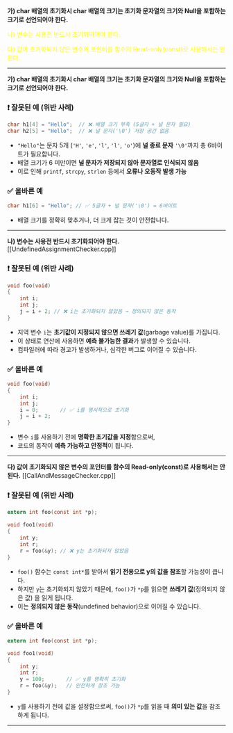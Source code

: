 
**가) char 배열의 초기화시 char 배열의 크기는 초기화 문자열의 크기와 Null을 포함하는 크기로 선언되어야 한다.**

<font color="#ffff00">나) 변수는 사용전 반드시 초기화되어야 한다.</font>

<font color="#ffff00">다) 값이 초기화되지 않은 변수의 포인터를 함수의 Read-only(const)로 사용해서는 안된다.</font>

---

**가) char 배열의 초기화시 char 배열의 크기는 초기화 문자열의 크기와 Null을 포함하는 크기로 선언되어야 한다.**

### ❗ 잘못된 예 (위반 사례)

```c
char h1[4] = "Hello";  // ❌ 배열 크기 부족 (5글자 + 널 문자 필요)
char h2[5] = "Hello";  // ❌ 널 문자('\0') 저장 공간 없음
```

- `"Hello"`는 문자 5개 (`'H'`, `'e'`, `'l'`, `'l'`, `'o'`)에 **널 종료 문자** `'\0'`까지 총 6바이트가 필요합니다.
- 배열 크기가 6 미만이면 **널 문자가 저장되지 않아 문자열로 인식되지 않음**
- 이로 인해 `printf`, `strcpy`, `strlen` 등에서 **오류나 오동작 발생 가능**

### ✅ 올바른 예

```c
char h1[6] = "Hello"; // ✅ 5글자 + 널 문자('\0') = 6바이트
```

- 배열 크기를 정확히 맞추거나, 더 크게 잡는 것이 안전합니다.


---

**나) 변수는 사용전 반드시 초기화되어야 한다.**
[[UndefinedAssignmentChecker.cpp]]
### ❗ 잘못된 예 (위반 사례)

```c
void foo(void)
{
    int i;
    int j;
    j = i + 2; // ❌ i는 초기화되지 않았음 → 정의되지 않은 동작
}
```

- 지역 변수 `i`는 **초기값이 지정되지 않으면 쓰레기 값**(garbage value)를 가집니다.
- 이 상태로 연산에 사용하면 **예측 불가능한 결과**가 발생할 수 있습니다.
- 컴파일러에 따라 경고가 발생하거나, 심각한 버그로 이어질 수 있습니다.

### ✅ 올바른 예

```c
void foo(void)
{
    int i;
    int j;
    i = 0;       // ✅ i를 명시적으로 초기화
    j = i + 2;
}
```

- 변수 `i`를 사용하기 전에 **명확한 초기값을 지정**함으로써,
- 코드의 동작이 **예측 가능하고 안정적**이 됩니다.


---

**다) 값이 초기화되지 않은 변수의 포인터를 함수의 Read-only(const)로 사용해서는 안된다.**
[[CallAndMessageChecker.cpp]]
### ❗ 잘못된 예 (위반 사례)

```c
extern int foo(const int *p);

void foo1(void)
{
    int y;
    int r;
    r = foo(&y); // ❌ y는 초기화되지 않았음
}
```

- `foo()` 함수는 `const int*`를 받아서 **읽기 전용으로 y의 값을 참조**할 가능성이 큽니다.
- 하지만 `y`는 초기화되지 않았기 때문에, `foo()`가 `*p`를 읽으면 **쓰레기 값**(정의되지 않은 값) 을 읽게 됩니다.
- 이는 **정의되지 않은 동작**(undefined behavior)으로 이어질 수 있습니다.

### ✅ 올바른 예

```c
extern int foo(const int *p);

void foo1(void)
{
    int y;
    int r;
    y = 100;       // ✅ y를 명확히 초기화
    r = foo(&y);   // 안전하게 참조 가능
}
```

- `y`를 사용하기 전에 값을 설정함으로써, `foo()`가 `*p`를 읽을 때 **의미 있는 값**을 참조하게 됩니다.


---




